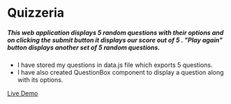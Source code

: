 # Quizzeria
##### This web application displays 5 random questions with their options and 	on clicking the submit button it displays our score out of 5 . "Play again" button displays another set of 5 random questions.

-  I have stored my questions in data.js file which exports 5 questions.
- I have also created QuestionBox component to display a question along with its options.

 [Live Demo](https://tanvnaik.github.io/react-quiz-app/ "Live Demo")
